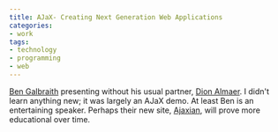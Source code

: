 ```yaml
---
title: AJaX- Creating Next Generation Web Applications
categories:
- work
tags:
- technology
- programming
- web
---
```


[Ben Galbraith][1] presenting without his usual partner, [Dion Almaer][2].  I didn't learn anything new; it was largely an AJaX demo.  At least Ben is an entertaining speaker.  Perhaps their new site, [Ajaxian][4], will prove more educational over time.

   [1]: http://www.galbraiths.org/
   [2]: http://www.almaer.com/
   [4]: http://www.ajaxian.com/

